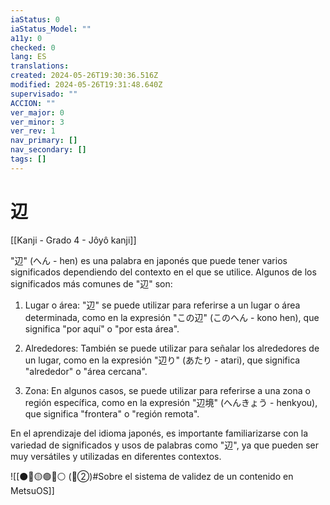 ```yaml
---
iaStatus: 0
iaStatus_Model: ""
a11y: 0
checked: 0
lang: ES
translations: 
created: 2024-05-26T19:30:36.516Z
modified: 2024-05-26T19:31:48.640Z
supervisado: ""
ACCION: ""
ver_major: 0
ver_minor: 3
ver_rev: 1
nav_primary: []
nav_secondary: []
tags: []
---
```

# 辺

[[Kanji - Grado 4 - Jôyô kanji]]

"辺" (へん - hen) es una palabra en japonés que puede tener varios significados dependiendo del contexto en el que se utilice. Algunos de los significados más comunes de "辺" son:

1. Lugar o área: "辺" se puede utilizar para referirse a un lugar o área determinada, como en la expresión "この辺" (このへん - kono hen), que significa "por aquí" o "por esta área".

2. Alrededores: También se puede utilizar para señalar los alrededores de un lugar, como en la expresión "辺り" (あたり - atari), que significa "alrededor" o "área cercana".

3. Zona: En algunos casos, se puede utilizar para referirse a una zona o región específica, como en la expresión "辺境" (へんきょう - henkyou), que significa "frontera" o "región remota".

En el aprendizaje del idioma japonés, es importante familiarizarse con la variedad de significados y usos de palabras como "辺", ya que pueden ser muy versátiles y utilizadas en diferentes contextos.


![[⚫🔴🟡🟢🔵⚪ (🔴②)#Sobre el sistema de validez de un contenido en MetsuOS]]